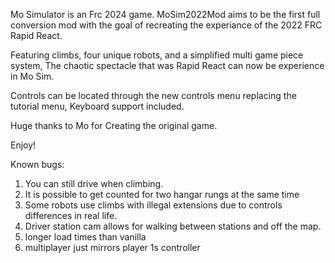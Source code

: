 Mo Simulator is an Frc 2024 game. MoSim2022Mod aims to be the first full conversion mod with the goal of recreating the experiance of the 2022 FRC Rapid React.

Featuring climbs, four unique robots, and a simplified multi game piece system, The chaotic spectacle that was Rapid React can now be experience in Mo Sim.

Controls can be located through the new controls menu replacing the tutorial menu, Keyboard support included.

Huge thanks to Mo for Creating the original game.

Enjoy!

Known bugs:
  1. You can still drive when climbing.
  2. It is possible to get counted for two hangar rungs at the same time
  3. Some robots use climbs with illegal extensions due to controls differences in real life.
  4. Driver station cam allows for walking between stations and off the map.
  5. longer load times than vanilla
  6. multiplayer just mirrors player 1s controller
